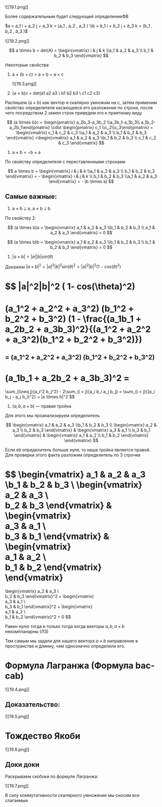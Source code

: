 ![[19.1.png]]

Более содержательным будет следующей определениеФВ

$a  =  𝑎_1   i + 𝑎_2   j + 𝑎_3   k  =  (𝑎_1   , 𝑎_2   , 𝑎_3   ) \\b  =  𝑏_1   i + 𝑏_2   j + 𝑏_3   k  =  (b_1   , 𝑏_2   , 𝑏_3   )$

![[19.2.png]]

$$
a \times b = det(A) = \begin{vmatrix} i & j & k \\a_1 & a_2 & a_3 \\ b_1 & b_2 & b_3  \end{vmatrix}
$$

Некоторые свойства:

1. a × (b + c) = a × b + a × c
    
    ![[19.3.png]]
    
2. (a × b)c = det(a1 a2 a3 \\ b1 b2 b3 \\ c1 c2 c3)

Распишем (a × b) как вектор и скалярно умножим на c, затем применим свойство определителя касающееся его разложения по строке, после чего посредством 2 замен строк приведем его к приятному виду

$$
(a \times b)c = \begin{pmatrix}
a_2b_3-a_3b_2 \\a_3b_1-a_1b_3\\ a_1b_2-a_2b_1\end{pmatrix} \cdot 
\begin{pmatrix}
c_1 \\c_2\\c_3\end{pmatrix} = \begin{vmatrix} c_1 & c_2 & c_3 \\a_1 & a_2 & a_3 \\ b_1 & b_2 & b_3  \end{vmatrix} =\begin{vmatrix} a_1 & a_2 & a_3 \\b_1 & b_2 & b_3 \\ c_1 & c_2 & c_3  \end{vmatrix}
$$

1. a × b = −b × a

По свойству определителя с переставленными строками

$$
a \times b = \begin{vmatrix} i & j & k \\a_1 & a_2 & a_3 \\ b_1 & b_2 & b_3  \end{vmatrix} = - \begin{vmatrix} i & j & k  \\ b_1 & b_2 & b_3 \\a_1 & a_2 & a_3  \end{vmatrix} = - (b \times a) 
$$

## Самые важные:

1. a × b ⟂ a, a × b ⟂ b

По свойству 2:

$$
(a \times b)a = \begin{vmatrix} a_1 & a_2 & a_3 \\b_1 & b_2 & b_3 \\ a_1 & a_2 & a_3  \end{vmatrix} = 0
$$

$$
(a \times b)b = \begin{vmatrix} a_1 & a_2 & a_3 \\b_1 & b_2 & b_3 \\ b_1 & b_2 & b_3  \end{vmatrix} = 0
$$

1. $|a × b| = |a||b|sin(\theta)$

Докажем $|a × b|^2 = |a|^2|b|^2 sin(\theta)^2 = |a|^2|b|^2 ( 1- cos(\theta)^2)$

 

$$
|a|^2|b|^2 ( 1- cos(\theta)^2)
= 
(a_1^2 + a_2^2 + a_3^2)
(b_1^2 + b_2^2 + b_3^2)
(1 - \frac{(a_1b_1 + a_2b_2 + a_3b_3)^2}{(a_1^2 + a_2^2 + a_3^2)(b_1^2 + b_2^2 + b_3^2)})
=
$$
$$
= (a_1^2 + a_2^2 + a_3^2)
(b_1^2 + b_2^2 + b_3^2)
-
(a_1b_1 + a_2b_2 + a_3b_3)^2 = 
$$
$$
= 
\sum_{i\neq j}{a_i^2 b_j^2} - 
2\sum_{i < j}{a_i b_i a_j b_j} = \sum_{i < j}{(a_i b_j - a_j b_i)^2} = |a \times b|^2
$$

1. $(a,b,a \times b)$ — правая тройка

Для этого мы проанализируем определитель

$$
\begin{vmatrix} a_1 & a_2 & a_3 \\b_1 & b_2 & b_3 \\ \begin{vmatrix} 
a_2 & a_3 \\  
b_2 & b_3
\end{vmatrix}
& 
\begin{vmatrix}  
a_3 & a_1 \\  
b_3 & b_1
\end{vmatrix} 
&
\begin{vmatrix}  
a_1 & a_2 \\  
b_1 & b_2
\end{vmatrix}  \end{vmatrix}
$$

Если её определитель больше нуля, то наша тройка является правой. Для проверки этого факта разложим определитель по 3 строчке

$$
\begin{vmatrix} a_1 & a_2 & a_3 \\b_1 & b_2 & b_3 \\ \begin{vmatrix} 
a_2 & a_3 \\  
b_2 & b_3
\end{vmatrix}
& 
\begin{vmatrix}  
a_3 & a_1 \\  
b_3 & b_1
\end{vmatrix} 
&
\begin{vmatrix}  
a_1 & a_2 \\  
b_1 & b_2
\end{vmatrix}  \end{vmatrix}
=
\begin{vmatrix} 
a_2 & a_3 \\  
b_2 & b_3
\end{vmatrix}^2 +
\begin{vmatrix}  
a_3 & a_1 \\  
b_3 & b_1
\end{vmatrix}^2 +
\begin{vmatrix}  
a_1 & a_2 \\  
b_1 & b_2
\end{vmatrix}^2 > 0
$$

Равен нулю тогда и только тогда когда векторы $a,b,a \times b$ некомпланарны (ЛЗ)

Тем самым мы задали для нашего вектора $a \times b$ направление в пространстве и длинну, чем однозначно определили его.

# Формула Лагранжа (Формула bac-cab)

![[19.4.png]]

## Доказательство:

![[19.5.png]]

# Тождество Якоби

![[19.6.png]]

## Доки доки

Раскрываем скобоки по формуле Лагранжа:

![[19.7.png]]

В силу коммутативности скалярного умножения мы сносим все слагаемые
